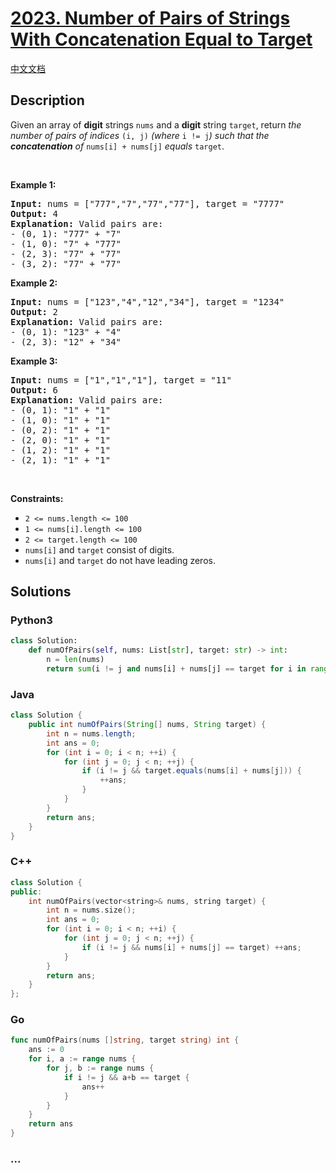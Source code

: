 # [2023. Number of Pairs of Strings With Concatenation Equal to Target](https://leetcode.com/problems/number-of-pairs-of-strings-with-concatenation-equal-to-target)

[中文文档](/solution/2000-2099/2023.Number%20of%20Pairs%20of%20Strings%20With%20Concatenation%20Equal%20to%20Target/README.md)

## Description

<p>Given an array of <strong>digit</strong> strings <code>nums</code> and a <strong>digit</strong> string <code>target</code>, return <em>the number of pairs of indices </em><code>(i, j)</code><em> (where </em><code>i != j</code><em>) such that the <strong>concatenation</strong> of </em><code>nums[i] + nums[j]</code><em> equals </em><code>target</code>.</p>

<p>&nbsp;</p>
<p><strong>Example 1:</strong></p>

<pre>
<strong>Input:</strong> nums = [&quot;777&quot;,&quot;7&quot;,&quot;77&quot;,&quot;77&quot;], target = &quot;7777&quot;
<strong>Output:</strong> 4
<strong>Explanation:</strong> Valid pairs are:
- (0, 1): &quot;777&quot; + &quot;7&quot;
- (1, 0): &quot;7&quot; + &quot;777&quot;
- (2, 3): &quot;77&quot; + &quot;77&quot;
- (3, 2): &quot;77&quot; + &quot;77&quot;
</pre>

<p><strong>Example 2:</strong></p>

<pre>
<strong>Input:</strong> nums = [&quot;123&quot;,&quot;4&quot;,&quot;12&quot;,&quot;34&quot;], target = &quot;1234&quot;
<strong>Output:</strong> 2
<strong>Explanation:</strong> Valid pairs are:
- (0, 1): &quot;123&quot; + &quot;4&quot;
- (2, 3): &quot;12&quot; + &quot;34&quot;
</pre>

<p><strong>Example 3:</strong></p>

<pre>
<strong>Input:</strong> nums = [&quot;1&quot;,&quot;1&quot;,&quot;1&quot;], target = &quot;11&quot;
<strong>Output:</strong> 6
<strong>Explanation:</strong> Valid pairs are:
- (0, 1): &quot;1&quot; + &quot;1&quot;
- (1, 0): &quot;1&quot; + &quot;1&quot;
- (0, 2): &quot;1&quot; + &quot;1&quot;
- (2, 0): &quot;1&quot; + &quot;1&quot;
- (1, 2): &quot;1&quot; + &quot;1&quot;
- (2, 1): &quot;1&quot; + &quot;1&quot;
</pre>

<p>&nbsp;</p>
<p><strong>Constraints:</strong></p>

<ul>
	<li><code>2 &lt;= nums.length &lt;= 100</code></li>
	<li><code>1 &lt;= nums[i].length &lt;= 100</code></li>
	<li><code>2 &lt;= target.length &lt;= 100</code></li>
	<li><code>nums[i]</code> and <code>target</code> consist of digits.</li>
	<li><code>nums[i]</code> and <code>target</code> do not have leading zeros.</li>
</ul>

## Solutions

<!-- tabs:start -->

### **Python3**

```python
class Solution:
    def numOfPairs(self, nums: List[str], target: str) -> int:
        n = len(nums)
        return sum(i != j and nums[i] + nums[j] == target for i in range(n) for j in range(n))
```

### **Java**

```java
class Solution {
    public int numOfPairs(String[] nums, String target) {
        int n = nums.length;
        int ans = 0;
        for (int i = 0; i < n; ++i) {
            for (int j = 0; j < n; ++j) {
                if (i != j && target.equals(nums[i] + nums[j])) {
                    ++ans;
                }
            }
        }
        return ans;
    }
}
```

### **C++**

```cpp
class Solution {
public:
    int numOfPairs(vector<string>& nums, string target) {
        int n = nums.size();
        int ans = 0;
        for (int i = 0; i < n; ++i) {
            for (int j = 0; j < n; ++j) {
                if (i != j && nums[i] + nums[j] == target) ++ans;
            }
        }
        return ans;
    }
};
```

### **Go**

```go
func numOfPairs(nums []string, target string) int {
	ans := 0
	for i, a := range nums {
		for j, b := range nums {
			if i != j && a+b == target {
				ans++
			}
		}
	}
	return ans
}
```

### **...**

```

```

<!-- tabs:end -->
